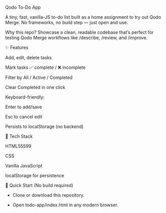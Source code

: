 Qodo To-Do App

A tiny, fast, vanilla-JS to-do list built as a home assignment to try out Qodo Merge. No frameworks, no build step — just open and use.

Why this repo?
Showcase a clean, readable codebase that’s perfect for testing Qodo Merge workflows like /describe, /review, and /improve.

✨ Features

Add, edit, delete tasks

Mark tasks ✅ complete / ❌ incomplete

Filter by All / Active / Completed

Clear Completed in one click

Keyboard-friendly:

Enter to add/save

Esc to cancel edit

Persists to localStorage (no backend)

🧰 Tech Stack

HTML55599

CSS

Vanilla JavaScript 

localStorage for persistence

🚀 Quick Start (No build required)



- Clone or download this repository.

- Open todo-app/index.html in any modern browser.

